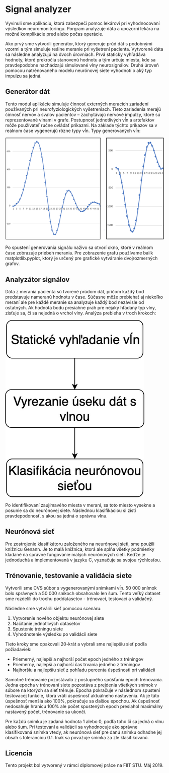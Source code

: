 # Signal analyzer

Vyvinuli sme aplikáciu, ktorá zabezpečí pomoc lekárovi pri vyhodnocovaní výsledkov neuromonitoringu. Porgram analyzuje dáta a upozorní lekára na možné komplikácie pred alebo počas operácie. 

Ako prvý sme vytvorili generátor, ktorý generuje prúd dát s podobnými vzormi a tým simuluje reálne meranie pri vyšetrení pacienta. Vytvorené dáta sa následne analyzujú na dvoch úrovniach. Prvá staticky vyhľadáva hodnoty, ktoré prekročia stanovenú hodnotu a tým určuje miesta, kde sa pravdepodobne nachádzajú simulované vlny neurosignálov. Druhá úroveň pomocou natrénovaného modelu neurónovej siete vyhodnotí o aký typ impulzu sa jedná.


## Generátor dát
Tento modul aplikácie simuluje činnosť externých meracích zariadení používaných pri neurofyziologických vyšetreniach. Tieto zariadenia merajú činnosť nervov a svalov pacientov – zachytávajú nervové impulzy, ktoré sú reprezentované vlnami v grafe. Postupnosť jednotlivých vĺn a artefaktov môže používateľ ručne ovládať príkazmi. Na základe týchto príkazov sa v reálnom čase vygenerujú rôzne typy vĺn. 
Typy generovaných vĺn:

![alt text 1](docs/img/wave1.png "wave1")

Po spustení generovania signálu naživo sa otvorí okno, ktoré v reálnom čase zobrazuje priebeh merania. Pre zobrazenie grafu používame balík matplotlib.pyplot, ktorý je určený pre grafické vytváranie dvojrozmerných grafov.


## Analyzátor signálov
Dáta z merania pacienta sú tvorené prúdom dát, pričom každý bod predstavuje nameranú hodnotu v čase. Súčasne môže prebiehať aj niekoľko meraní ale pre každé meranie sa analyzuje každý bod nezávisle od ostatných. Ak hodnota bodu presiahne prah pre nejaký hľadaný typ vlny, zisťuje sa, či sa nejedná o vrchol vlny. Analýza prebieha v troch krokoch:

![alt text 1](docs/img/diag1.jpg "diag")

Po identifikovaní zaujímavého miesta v meraní, sa toto miesto vysekne a posunie sa do neurónovej siete. Následnou klasifikáciou si zistí pravdepodonosť, s akou sa jedná o správnu vlnu. 

## Neurónová sieť
Pre zostrojenie klasifikátoru založeného na neurónovej sieti, sme použili knižnicu Genann. Je to malá knižnica, ktorá ale spĺňa všetky podmienky kladané na správne fungovanie malých neurónových sietí. Keďže je jednoduchá a implementovaná v jazyku C, vyznačuje sa svojou rýchlosťou.

## Trénovanie, testovanie a validácia siete
Vytvorili sme CVS súbor s vygenerovanými snímkami vĺn. 50 000 snímok bolo správnych a 50 000 sníkoch obsahovalo len šum. Tento veľký dataset sme rozdelili do trochu poddatasetov - trénovací, testovací a validačný.

Následne sme vytvárili sieť pomocou scenáru:
1. Vytvorenie nového objektu neurónovej siete
2. Načítanie jednotlivých datasetov
3. Spustenie tréningu siete
4. Vyhodnotenie výsledku po validácii siete

Tieto kroky sme opakovali 20-krát a vybrali sme najlepšiu sieť podľa požiadaviek:
* Priemerný, najlepší a najhorší počet epoch jedného z tréningov
* Priemerný, najlepší a najhorší čas trvania jedného z tréningov
* Najhoršiu a najlepšiu sieť z pohľadu percenta úspešnosti pri validácii

Samotné trénovanie pozostávalo z postupného spúšťania epoch trénovania. Jedna epocha v trénovaní siete pozostáva z prejdenia všetkých snímok v súbore na ktorých sa sieť trénuje. Epocha pokračuje v následnom spustení testovacej funkcie, ktorá vráti úspešnosť aktuálneho nastavenia. Ak je táto úspešnosť menšia ako 100%, pokračuje sa ďalšou epochou. Ak úspešnosť nedosahuje hranicu 100% ale počet spustených epoch presiahol maximálny nastavený počet, trénovanie sa ukončí.

Pre každú snímku je zadaná hodnota 1 alebo 0, podľa toho či sa jedná o vlnu alebo šum. Pri testovaní a validácii sa vyhodnocuje ako správne klasifikovaná snímka vtedy, ak neurónová sieť pre danú snímku odhadne jej obsah s toleranciou 0.1. Inak sa považuje snímka za zle klasifikovanú.



## Licencia
Tento projekt bol vytvorený v rámci diplomovej práce na FIIT STU. Máj 2019.
